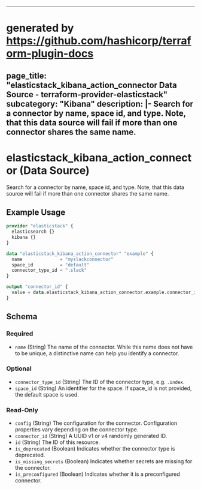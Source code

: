 
---
# generated by https://github.com/hashicorp/terraform-plugin-docs
page_title: "elasticstack_kibana_action_connector Data Source - terraform-provider-elasticstack"
subcategory: "Kibana"
description: |-
  Search for a connector by name, space id, and type. Note, that this data source will fail if more than one connector shares the same name.
---

# elasticstack_kibana_action_connector (Data Source)

Search for a connector by name, space id, and type. Note, that this data source will fail if more than one connector shares the same name.

## Example Usage

```terraform
provider "elasticstack" {
  elasticsearch {}
  kibana {}
}

data "elasticstack_kibana_action_connector" "example" {
  name              = "myslackconnector"
  space_id          = "default"
  connector_type_id = ".slack"
}

output "connector_id" {
  value = data.elasticstack_kibana_action_connector.example.connector_id
}
```

<!-- schema generated by tfplugindocs -->
## Schema

### Required

- `name` (String) The name of the connector. While this name does not have to be unique, a distinctive name can help you identify a connector.

### Optional

- `connector_type_id` (String) The ID of the connector type, e.g. `.index`.
- `space_id` (String) An identifier for the space. If space_id is not provided, the default space is used.

### Read-Only

- `config` (String) The configuration for the connector. Configuration properties vary depending on the connector type.
- `connector_id` (String) A UUID v1 or v4 randomly generated ID.
- `id` (String) The ID of this resource.
- `is_deprecated` (Boolean) Indicates whether the connector type is deprecated.
- `is_missing_secrets` (Boolean) Indicates whether secrets are missing for the connector.
- `is_preconfigured` (Boolean) Indicates whether it is a preconfigured connector.
